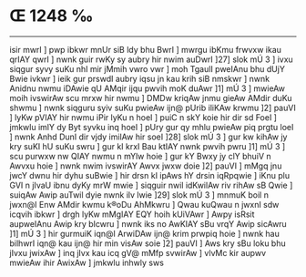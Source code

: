 # Œ 1248 ‰
---
isir mwrI ] pwp ibkwr mnUr siB ldy bhu BwrI ] mwrgu ibKmu frwvxw
ikau qrIAY qwrI ] nwnk guir rwKy sy aubry hir nwim auDwrI ]27] slok
mÚ 3 ] ivxu siqgur syvy suKu nhI mir jMmih vwro vwr ] moh TgaulI
pweIAnu bhu dUjY Bwie ivkwr ] ieik gur prswdI aubry iqsu jn kau krih
siB nmskwr ] nwnk Anidnu nwmu iDAwie qU AMqir ijqu pwvih moK duAwr
]1] mÚ 3 ] mwieAw moih ivswirAw scu mrxw hir nwmu ] DMDw kriqAw
jnmu gieAw AMdir duKu shwmu ] nwnk siqguru syiv suKu pwieAw ijn@ pUrib
iliKAw krwmu ]2] pauVI ] lyKw pVIAY hir nwmu iPir lyKu n hoeI ] puiC
n skY koie hir dir sd FoeI ] jmkwlu imlY dy Byt syvku inq hoeI ] pUry
gur qy mhlu pwieAw piq prgtu loeI ] nwnk Anhd DunI dir vjdy
imilAw hir soeI ]28] slok mÚ 3 ] gur kw kihAw jy kry suKI hU suKu
swru ] gur kI krxI Bau ktIAY nwnk pwvih pwru ]1] mÚ 3 ] scu purwxw
nw QIAY nwmu n mYlw hoie ] gur kY Bwxy jy clY bhuiV n Awvxu hoie ] nwnk
nwim ivswirAY Awvx jwxw doie ]2] pauVI ] mMgq jnu jwcY dwnu hir dyhu
suBwie ] hir drsn kI ipAws hY drsin iqRpqwie ] iKnu plu GVI n
jIvaU ibnu dyKy mrW mwie ] siqguir nwil idKwilAw riv rihAw sB Qwie
] suiqAw Awip auTwil dyie nwnk ilv lwie ]29] slok mÚ 3 ] mnmuK
boil n jwxn@I Enw AMdir kwmu k®oDu AhMkwru ] Qwau kuQwau n jwxnI sdw
icqvih ibkwr ] drgh lyKw mMgIAY EQY hoih kUiVAwr ] Awpy isRsit
aupweIAnu Awip kry bIcwru ] nwnk iks no AwKIAY sBu vrqY Awip
sicAwru ]1] mÚ 3 ] hir gurmuiK iqn@I ArwiDAw ijn@ krim prwpiq hoie
] nwnk hau bilhwrI iqn@ kau ijn@ hir min visAw soie ]2] pauVI ]
Aws kry sBu loku bhu jIvxu jwixAw ] inq jIvx kau icq gV@ mMfp
svwirAw ] vlvMc kir aupwv mwieAw ihir AwixAw ] jmkwlu inhwly sws
####
